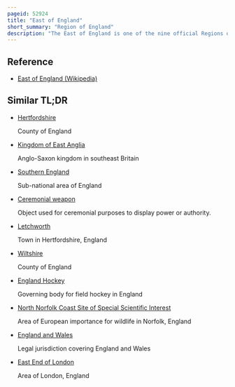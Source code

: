 ```yaml
---
pageid: 52924
title: "East of England"
short_summary: "Region of England"
description: "The East of England is one of the nine official Regions of England in the united Kingdom. This Region was created in 1994 and was adopted for Statistics Purposes from 1999. It includes the ceremonial Counties of Bedfordshire Cambridgeshire Essex Hertfordshire Norfolk and Suffolk. Essex has the most Population in the Region."
---
```


## Reference

- [East of England (Wikipedia)](https://en.wikipedia.org/?curid=52924)

## Similar TL;DR

- [Hertfordshire](/tldr/en/hertfordshire)

  County of England

- [Kingdom of East Anglia](/tldr/en/kingdom-of-east-anglia)

  Anglo-Saxon kingdom in southeast Britain

- [Southern England](/tldr/en/southern-england)

  Sub-national area of England

- [Ceremonial weapon](/tldr/en/ceremonial-weapon)

  Object used for ceremonial purposes to display power or authority.

- [Letchworth](/tldr/en/letchworth)

  Town in Hertfordshire, England

- [Wiltshire](/tldr/en/wiltshire)

  County of England

- [England Hockey](/tldr/en/england-hockey)

  Governing body for field hockey in England

- [North Norfolk Coast Site of Special Scientific Interest](/tldr/en/north-norfolk-coast-site-of-special-scientific-interest)

  Area of European importance for wildlife in Norfolk, England

- [England and Wales](/tldr/en/england-and-wales)

  Legal jurisdiction covering England and Wales

- [East End of London](/tldr/en/east-end-of-london)

  Area of London, England
